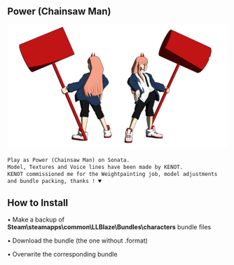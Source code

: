 ## Power (Chainsaw Man)
![](Workfiles/Render.png)

	Play as Power (Chainsaw Man) on Sonata.
	Model, Textures and Voice lines have been made by KENOT.
	KENOT commissioned me for the Weightpainting job, model adjustments and bundle packing, thanks ! ♥
	
## How to Install
• Make a backup of **Steam\steamapps\common\LLBlaze\Bundles\characters** bundle files

• Download the bundle (the one without .format)

• Overwrite the corresponding bundle

